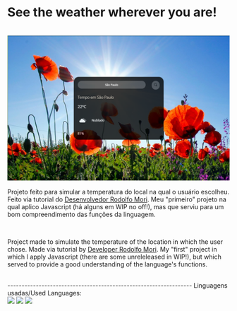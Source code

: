 <h1>See the weather wherever you are!</h1>
<br>
<img src=https://github.com/ma7hz/weather_app/blob/main/assets/weather%20app%20photo.PNG>
<br>
<p>Projeto feito para simular a temperatura do local na qual o usuário escolheu. Feito via tutorial do <a href="https://www.youtube.com/watch?v=qxzqEuAOYZ4">Desenvolvedor Rodolfo Mori</a>. Meu "primeiro" projeto na qual aplico Javascript (há alguns em WIP no off!), mas que serviu para um bom compreendimento das funções da linguagem.</p>
<br>
<p>Project made to simulate the temperature of the location in which the user chose. Made via tutorial by <a href="https://www.youtube.com/watch?v=qxzqEuAOYZ4">Developer Rodolfo Mori</a>. My "first" project in which I apply Javascript (there are some unreleleased in WIP!), but which served to provide a good understanding of the language's functions.</p>
<br>
-----------------------------------------------------------------
Linguagens usadas/Used Languages:
<br>
<img src="https://img.shields.io/badge/HTML-239120?style=for-the-badge&logo=html5&logoColor=white" />
<img src="https://img.shields.io/badge/CSS-239120?&style=for-the-badge&logo=css3&logoColor=white" />
<img src="https://img.shields.io/badge/JavaScript-F7DF1E?style=for-the-badge&logo=javascript&logoColor=black" />
